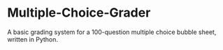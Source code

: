 # Multiple-Choice-Grader
A basic grading system for a 100-question multiple choice bubble sheet, written in Python.
